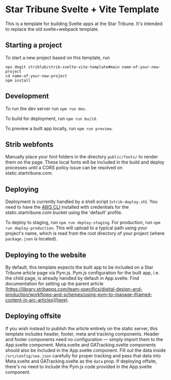# Star Tribune Svelte + Vite Template

This is a template for building Svelte apps at the Star Tribune. It's intended to replace the old svelte+webpack template.

## Starting a project

To start a new project based on this template, run

```
npx degit striblab/strib-svelte-vite-template#main name-of-your-new-project
cd name-of-your-new-project
npm install
```

## Development

To run the dev server run `npm run dev`.

To build for deployment, run `npm run build`.

To preview a built app locally, run `npm run preview`.

## Strib webfonts

Manually place your font folders in the directory `public/fonts/` to render them on the page.
These local fonts will be included in the build and deploy processes until a CORS policy issue can be resolved on static.startribune.com.

## Deploying

Deployment is currently handled by a shell script (`strib-deploy.sh`). You need to have the [AWS CLI](https://aws.amazon.com/cli/) installed
with credentials for the static.startribune.com bucket using the 'default' profile.

To deploy to staging, run `npm run deploy-staging`. For production, run `npm run deploy-production`. This will upload to a typical path using your project's name, which is read from the root directory of your project (where `package.json` is located).

## Deploying to the website

By default, this template expects the built app to be included on a Star Tribune article page via Pym.js. Pym.js configuration for the built app, i.e. the child page, is already handled by default in App.svelte. Find documentation for setting up the parent article [https://library.stribapps.com/team-specifics/digital-design-and-production/workflows-and-schemes/using-pym-to-manage-iframed-content-in-arc-articles](here).

## Deploying offsite

If you wish instead to publish the article entirely on the static server, this template includes header, footer, meta and tracking components. Header and footer components need no configuration — simply import them to the App.svelte component. Meta.svelte and GATracking.svelte components should also be included in the App.svelte component. Fill out the data inside `/src/config/seo.json` carefully for proper tracking and pass that data into Meta.svelte and GATracking.svelte as the `data` prop. If deploying offsite, there's no need to include the Pym.js code provided in the App.svelte component.